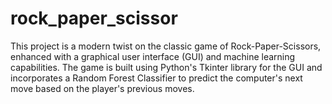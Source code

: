# rock_paper_scissor
This project is a modern twist on the classic game of Rock-Paper-Scissors, enhanced with a graphical user interface (GUI) and machine learning capabilities. The game is built using Python's Tkinter library for the GUI and incorporates a Random Forest Classifier to predict the computer's next move based on the player's previous moves.
